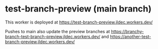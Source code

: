 # test-branch-preview (main branch)

This worker is deployed at https://test-branch-preview.jldec.workers.dev/

Pushes to main also update the preview branches at https://branchy-branch-test-branch-preview.jldec.workers.dev/ and https://another-test-branch-preview.jldec.workers.dev/
